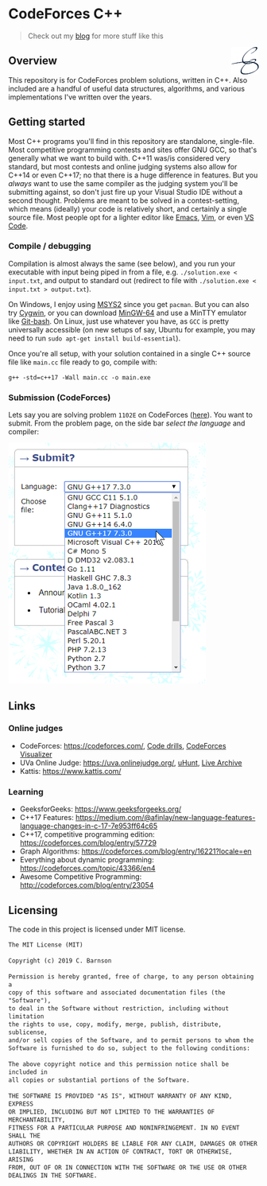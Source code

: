 # CodeForces C++
> Check out my [blog](https://codebarn.ca) for more stuff like this
<span>
    <a href="https://codebarn.ca"><img src="img/logo.png" style="float: right;" width="55" height="55" alt="CodeBarn Blog"></a>
</span>

## Overview

This repository is for CodeForces problem solutions, written in C++.  Also included are a handful of useful data structures, algorithms, and various implementations I've written over the years.

## Getting started

Most C++ programs you'll find in this repository are standalone, single-file.  Most competitive programming contests and sites offer GNU GCC, so that's generally what we want to build with.  C++11 was/is considered very standard, but most contests and online judging systems also allow for C++14 or even C++17; no that there is a huge difference in features.  But you *always* want to use the same compiler as the judging system you'll be submitting against, so don't just fire up your Visual Studio IDE without a second thought.  Problems are meant to be solved in a contest-setting, which means (ideally) your code is relatively short, and certainly a single source file.   Most people opt for a lighter editor like [Emacs](https://www.gnu.org/software/emacs/), [Vim](https://www.vim.org/), or even [VS Code](https://code.visualstudio.com/).

### Compile / debugging

Compilation is almost always the same (see below), and you run your executable with input being piped in from a file, e.g. `./solution.exe < input.txt`, and output to standard out (redirect to file with `./solution.exe < input.txt > output.txt`).

On Windows, I enjoy using [MSYS2](http://www.msys2.org/) since you get `pacman`.  But you can also try [Cygwin](https://www.cygwin.com/), or you can download [MinGW-64](https://mingw-w64.org) and use a MinTTY emulator like [Git-bash](https://gitforwindows.org/).  On Linux, just use whatever you have, as `GCC` is pretty universally accessible (on new setups of say, Ubuntu for example, you may need to run `sudo apt-get install build-essential`).

Once you're all setup, with your solution contained in a single C++ source file like `main.cc` file ready to go, compile with:

```shell
g++ -std=c++17 -Wall main.cc -o main.exe
```

### Submission (CodeForces)

Lets say you are solving problem `1102E` on CodeForces ([here](https://codeforces.com/problemset/problem/1102/E)).  You want to submit.  From the problem page, on the side bar *select the language* and compiler:

<img src="img/codeforces-submit.png">

## Links

### Online judges

- CodeForces: https://codeforces.com/, [Code drills](https://code-drills.com), [CodeForces Visualizer](https://cfviz.netlify.com/)
- UVa Online Judge: https://uva.onlinejudge.org/, [uHunt](https://uhunt.onlinejudge.org/), [Live Archive](https://icpcarchive.ecs.baylor.edu/)
- Kattis: https://www.kattis.com/


### Learning

- GeeksforGeeks: https://www.geeksforgeeks.org/
- C++17 Features: https://medium.com/@afinlay/new-language-features-language-changes-in-c-17-7e953ff64c65
- C++17, competitive programming edition: https://codeforces.com/blog/entry/57729
- Graph Algorithms: https://codeforces.com/blog/entry/16221?locale=en
- Everything about dynamic programming: https://codeforces.com/topic/43366/en4
- Awesome Competitive Programming: http://codeforces.com/blog/entry/23054


<!-- Even though this information can be found inside the project on machine-readable
format like in a .json file, it's good to include a summary of most useful
links to humans using your project. You can include links like:

- Project homepage: https://your.github.com/awesome-project/
- Repository: https://github.com/your/awesome-project/
- Issue tracker: https://github.com/your/awesome-project/issues
  - In case of sensitive bugs like security vulnerabilities, please contact
    my@email.com directly instead of using issue tracker. We value your effort
    to improve the security and privacy of this project!
- Related projects:
  - Your other project: https://github.com/your/other-project/
  - Someone else's project: https://github.com/someones/awesome-project/ -->


## Licensing

The code in this project is licensed under MIT license.

```
The MIT License (MIT)

Copyright (c) 2019 C. Barnson

Permission is hereby granted, free of charge, to any person obtaining a
copy of this software and associated documentation files (the "Software"),
to deal in the Software without restriction, including without limitation
the rights to use, copy, modify, merge, publish, distribute, sublicense,
and/or sell copies of the Software, and to permit persons to whom the
Software is furnished to do so, subject to the following conditions:

The above copyright notice and this permission notice shall be included in
all copies or substantial portions of the Software.

THE SOFTWARE IS PROVIDED "AS IS", WITHOUT WARRANTY OF ANY KIND, EXPRESS
OR IMPLIED, INCLUDING BUT NOT LIMITED TO THE WARRANTIES OF MERCHANTABILITY,
FITNESS FOR A PARTICULAR PURPOSE AND NONINFRINGEMENT. IN NO EVENT SHALL THE
AUTHORS OR COPYRIGHT HOLDERS BE LIABLE FOR ANY CLAIM, DAMAGES OR OTHER
LIABILITY, WHETHER IN AN ACTION OF CONTRACT, TORT OR OTHERWISE, ARISING
FROM, OUT OF OR IN CONNECTION WITH THE SOFTWARE OR THE USE OR OTHER
DEALINGS IN THE SOFTWARE.
```